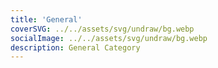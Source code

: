 ```yaml
---
title: 'General'
coverSVG: ../../assets/svg/undraw/bg.webp
socialImage: ../../assets/svg/undraw/bg.webp
description: General Category
---
```

